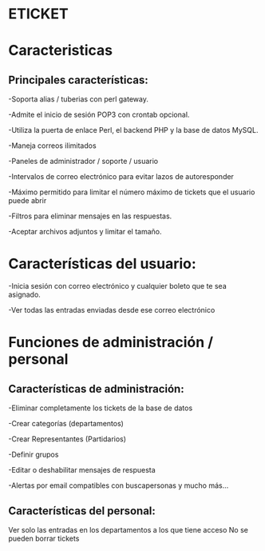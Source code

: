 # ETICKET

# Caracteristicas

## Principales características:

-Soporta alias / tuberias con perl gateway.

-Admite el inicio de sesión POP3 con crontab opcional.

-Utiliza la puerta de enlace Perl, el backend PHP y la base de datos MySQL.

-Maneja correos ilimitados

-Paneles de administrador / soporte / usuario

-Intervalos de correo electrónico para evitar lazos de autoresponder

-Máximo permitido para limitar el número máximo de tickets que el usuario puede abrir

-Filtros para eliminar mensajes en las respuestas.

-Aceptar archivos adjuntos y limitar el tamaño.


# Características del usuario:

-Inicia sesión con correo electrónico y cualquier boleto que te sea asignado.

-Ver todas las entradas enviadas desde ese correo electrónico

# Funciones de administración / personal

## Características de administración:

-Eliminar completamente los tickets de la base de datos

-Crear categorías (departamentos)

-Crear Representantes (Partidarios)

-Definir grupos

-Editar o deshabilitar mensajes de respuesta

-Alertas por email compatibles con buscapersonas y mucho más…

## Características del personal:

Ver solo las entradas en los departamentos a los que tiene acceso
No se pueden borrar tickets